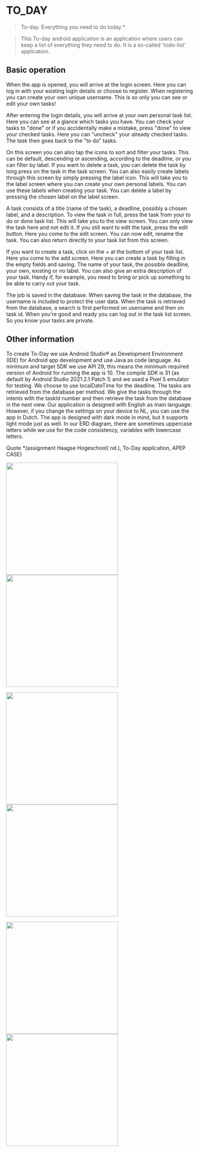 #    TO_DAY    

>To-day. Everything you need to do today.*

>This To-day android application is an application where users can keep a list of everything they need to do. It is a
>so-called 'todo-list' application.

## Basic operation

When the app is opened, you will arrive at the login screen. Here you can log in with your existing login details or choose to register. When registering you can create your own unique username. This is so only you can see or edit your own tasks!

After entering the login details, you will arrive at your own personal task list. Here you can see at a glance which tasks you have. You can check your tasks to "done" or if you accidentally make a mistake, press "done" to view your checked tasks. Here you can "uncheck" your already checked tasks. The task then goes back to the "to do" tasks.

On this screen you can also tap the icons to sort and filter your tasks. This can be default, descending or ascending, according to the deadline, or you can filter by label. If you want to delete a task, you can delete the task by long press on the task in the task screen.
You can also easily create labels through this screen by simply pressing the label icon. This will take you to the label screen where you can create your own personal labels. You can use these labels when creating your task. You can delete a label by pressing the chosen label on the label screen.

A task consists of a title (name of the task), a deadline, possibly a chosen label, and a description. To view the task in full, press the task from your to do or done task list. This will take you to the view screen. You can only view the task here and not edit it. If you still want to edit the task, press the edit button. Here you come to the edit screen. You can now edit, rename the task. You can also return directly to your task list from this screen. 

If you want to create a task, click on the + at the bottom of your task list. Here you come to the add screen. Here you can create a task by filling in the empty fields and saving. The name of your task, the possible deadline, your own, existing or no label. You can also give an extra description of your task. Handy if, for example, you need to bring or pick up something to be able to carry out your task.

The job is saved in the database. When saving the task in the database, the username is included to protect the user data.
When the task is retrieved from the database, a search is first performed on username and then on task id.
When you're good and ready you can log out in the task list screen. So you know your tasks are private.

## Other information 

To create To-Day we use Android Studio® as Development Environment (IDE) for Android app development and use Java as code language. As minimum and target SDK we use API 29, this means the minimum required version of Android for running the app is 10. The compile SDK is 31 (as default by Android Studio 2021.2.1 Patch 1) and we used a Pixel 5 emulator for testing.
We choose to use localDateTime for the deadline. The tasks are retrieved from the database per method. We give the tasks through the intents with the taskId number and then retrieve the task from the database in the next view. Our application is designed with English as main language. However, if you change the settings on your device to NL, you can use the app in Dutch.
The app is designed with dark mode in mind, but it supports light mode just as well.
In our ERD diagram, there are sometimes uppercase letters while we use for the code consistency, variables with lowercase letters.


Quote *(assignment Haagse Hogeschool( nd.), To-Day application, APEP CASE)



<img src="Screenshots/1-Login.png" width ="300">        <img src="Screenshots/2-TaskList.png" width ="300">

<img src="Screenshots/4-Labels.png" width ="300">       <img src="Screenshots/5-ViewTask.png" width ="300">

<img src="Screenshots/7-DatePicker.png" width ="300">       <img src="Screenshots/6-Edit.png" width ="300">